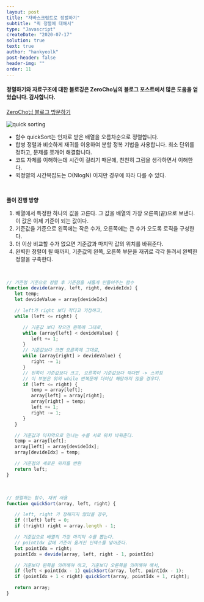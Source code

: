 ```yaml
---
layout: post
title: "자바스크립트로 정렬하기"
subtitle: "퀵 정렬에 대해서"
type: "Javascript"
createDate: "2020-07-17"
solution: true
text: true
author: "hankyeolk"
post-header: false
header-img: ""
order: 11
---
```


#### 정렬하기와 자료구조에 대한 블로깅은 ZeroCho님의 블로그 포스트에서 많은 도움을 얻었습니다. 감사합니다. 

[ZeroCho님 블로그 방문하기](https://www.zerocho.com/category/Algorithm/post/57e22a778d6bcf0015231c8b)
<br>


![quick sorting](https://gmlwjd9405.github.io/images/algorithm-quick-sort/quick-sort-concepts.png)

- 함수 quickSort는 인자로 받은 배열을 오름차순으로 정렬합니다.
- 합병 정렬과 비슷하게 재귀를 이용하여 분할 정복 기법을 사용합니다. 최소 단위를 정하고, 문제를 쪼개어 해결합니다. 
- 코드 자체를 이해하는데 시간이 걸리기 때문에, 천천히 그림을 생각하면서 이해한다. 
- 퀵정렬의 시간복잡도는 O(NlogN) 이지만 경우에 따라 다를 수 있다.

<br>

**풀이 진행 방향** 
1. 배열에서 특정한 하나의 값을 고른다. 그 값을 배열의 가장 오른쪽(끝)으로 보낸다. 이 값은 이제 기준이 되는 값이다.
2. 기준값을 기준으로 왼쪽에는 작은 수가, 오른쪽에는 큰 수가 오도록 로직을 구성한다. 
3. 더 이상 비교할 수가 없으면 기준값과 마지막 값의 위치를 바꿔준다. 
4. 완벽한 정렬이 될 때까지, 기준값의 왼쪽, 오른쪽 부분을 재귀로 각각 돌려서 완벽한 정렬을 구축한다.
<br>

```js
// 기준점 기준으로 정렬 후 기준점을 새롭게 만들어주는 함수
function devide(array, left, right, devideIdx) {
   let temp;
   let devideValue = array[devideIdx]

   // left가 right 보다 작다고 가정하고,
   while (left <= right) {

      // 기준값 보다 작으면 왼쪽에 그대로, 
      while (array[left] < devideValue) {
         left += 1;
      }
      // 기준값보다 크면 오른쪽에 그대로,
      while (array[right] > devideValue) {
         right -= 1;
      }
      // 왼쪽이 기준값보다 크고, 오른쪽이 기준값보다 작다면 -> 스위칭
      // 이 부분은 위의 while 반복문에 더이상 해당하지 않을 경우다.
      if (left <= right) {
         temp = array[left];
         array[left] = array[right];
         array[right] = temp;
         left += 1;
         right -= 1;
      }
   }

   // 기준값과 마지막으로 만나는 수를 서로 위치 바꿔준다.
   temp = array[left];
   array[left] = array[devideIdx];
   array[devideIdx] = temp;

   // 기준점의 새로운 위치를 반환
   return left;
}
```
<br>

```js
// 정렬하는 함수, 재귀 사용
function quickSort(array, left, right) {

   // left, right 가 정해지지 않았을 경우,
   if (!left) left = 0;
   if (!right) right = array.length - 1;

   // 기준값으로 배열의 가장 마지막 수를 뽑는다.
   // pointIdx 값에 기준이 옮겨진 인덱스를 넣어준다.
   let pointIdx = right;
   pointIdx = devide(array, left, right - 1, pointIdx)

   // 기준보다 왼쪽을 의미해야 하고, 기준보다 오른쪽을 의미해야 해서,
   if (left < pointIdx - 1) quickSort(array, left, pointIdx - 1);
   if (pointIdx + 1 < right) quickSort(array, pointIdx + 1, right);

   return array;
}
```
